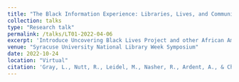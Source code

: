 ```yaml
---
title: "The Black Information Experience: Libraries, Lives, and Communities"
collection: talks
type: "Research talk"
permalink: /talks/LT01-2022-04-06
excerpt: 'Introduce Uncovering Black Lives Project and other African American genealogy projects.'
venue: "Syracuse University National Library Week Symposium"
date: 2022-10-24
location: "Virtual"
citation: 'Gray, L., Nutt, R., Leidel, M., Nasher, R., Ardent, A., & Choi, J. (April 4–6). The Black Information Experience: Libraries, Lives, and Communities. Syracuse University National Library Week Symposium, Virtual.'
---
```

